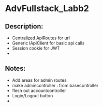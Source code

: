 # AdvFullstack_Labb2

## Description:

- Centralized ApiRoutes for url
- Generic IApiClient for basic api calls
- Session cookie for JWT
- 

## Notes:

- Add areas for admin routes
- make admincontroller : from basecontroller
- flesh out accountcontroller
- Login/Logout button
- 